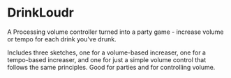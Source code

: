 # DrinkLoudr
A Processing volume controller turned into a party game - increase volume or tempo for each drink you've drunk.

Includes three sketches, one for a volume-based increaser, one for a tempo-based increaser, and one for just a simple volume
control that follows the same principles. Good for parties and for controlling volume.
